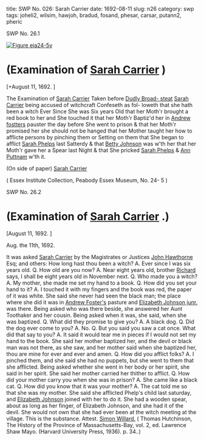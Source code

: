 title: SWP No. 026: Sarah Carrier
date: 1692-08-11
slug: n26
category: swp
tags: joheli2, wilsim, hawjoh, bradud, fosand, phesar, carsar, putann2, pheric




<div markdown class="doc" id="n26.1">

<div class="doc_id">SWP No. 26.1</div>



<span markdown class="figure">[![Figure eia24-5v](archives/essex/eia/gifs/eia24-5v.gif)](archives/essex/eia/large/eia24-5v.jpg)</span>


# (Examination of [Sarah Carrier](/tag/carsar.html) )

[+August 11, 1692. ]

The Examination of [Sarah Carrier](/tag/carsar.html) Taken before [Dudly Broad- steat](/tag/bradud.html) [Sarah Carrier](/tag/carsar.html) being accused of witchcraft Confeseth as fol-  loweth that she hath been a witch Ever Since She was Six years Old  that her Moth'r brought a red book to her and She touched it that  her Moth'r Baptiz'd her in [Andrew fostters](/tag/fosand.html) pauster the day before  She went to prison & that her Moth'r promised her she should  not be hanged that her Mother taught her how to afflicte persons  by pinching them or Setting on them that She began to afflict [Sarah Phelps](/tag/phesar.html) last Satterdy & that [Betty Johnson](/tag/joheli2.html) was w'th her that her  Moth'r gave her a Spear last Night & that She pricked [Sarah Phelps](/tag/phesar.html)  & [Ann Puttnam](/tag/putann2.html) w'th it.

(On side of paper) [Sarah Carrier](/tag/carsar.html)

( Essex Institute Collection, Peabody Essex Museum, No. 24- 5 )


</div>



<div markdown class="doc" id="n26.2">

<div class="doc_id">SWP No. 26.2</div>


# (Examination of [Sarah Carrier](/tag/carsar.html) .)

[August 11, 1692. ]

Aug. the 11th, 1692. 

It was asked [Sarah Carrier](/tag/carsar.html) by the Magistrates or Justices [John Hawthorne](/tag/hawjoh.html) Esq; and others: How long hast thou been a witch? A.  Ever since I was six years old. Q. How old are you now? A. Near  eight years old, brother [Richard](/tag/pheric.html) says, I shall be eight years old in  November next. Q. Who made you a witch? A. My mother, she  made me set my hand to a book. Q. How did you set your hand to  it? A. I touched it with my fingers and the book was red, the paper   of it was white. She said she never had seen the black man; the place  where she did it was in [Andrew Foster's](/tag/fosand.html) pasture and [Elizabeth Johnson junr.](/tag/joheli2.html) was there. Being asked who was there beside, she answered  her Aunt Toothaker and her cousin. Being asked when it was, she  said, when she was baptized. Q. What did they promise to give you?  A. A black dog. Q. Did the dog ever come to you? A. No. Q. But  you said you saw a cat once. What did that say to you? A. It said  it would tear me in pieces if I would not set my hand to the book.  She said her mother baptized her, and the devil or black man was  not there, as she saw, and her mother said when she baptized her,  thou are mine for ever and ever and amen. Q. How did you afflict  folks? A. I pinched them, and she said she had no puppets, but  she went to them that she afflicted. Being asked whether she went in  her body or her spirit, she said in her spirit. She said her mother  carried her thither to afflict. Q. How did your mother carry you  when she was in prison? A. She came like a black cat. Q. How did  you know that it was your mother? A. The cat told me so that she  was my mother. She said she afflicted Phelp's child last saturday,  and [Elizabeth Johnson](/tag/joheli2.html) joined with her to do it. She had a wooden  spear, about as long as her finger, of Elizabeth Johnson, and she had  it of the devil. She would not own that she had ever been at the  witch meeting at the village. This is the substance.
Attest. [Simon Willard.](/tag/wilsim.html) ( Thomas Hutchinson, The History of the Province of Massachusetts-Bay, vol. 2, ed. Lawrence Shaw Mayo. (Harvard University Press, 1936). p. 34..)

</div>

